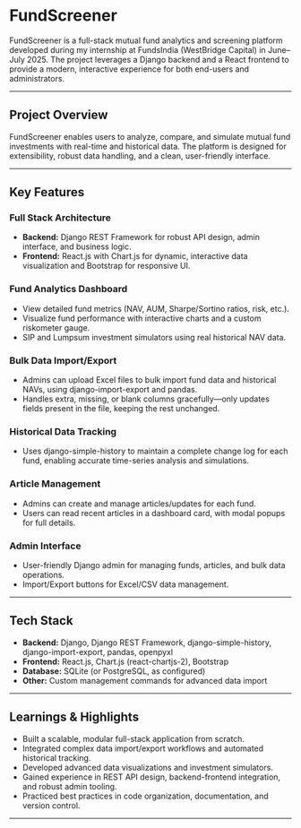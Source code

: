 # FundScreener

FundScreener is a full-stack mutual fund analytics and screening platform developed during my internship at FundsIndia (WestBridge Capital) in June–July 2025. The project leverages a Django backend and a React frontend to provide a modern, interactive experience for both end-users and administrators.

---

## Project Overview

FundScreener enables users to analyze, compare, and simulate mutual fund investments with real-time and historical data. The platform is designed for extensibility, robust data handling, and a clean, user-friendly interface.

---

## Key Features

### Full Stack Architecture
- **Backend:** Django REST Framework for robust API design, admin interface, and business logic.
- **Frontend:** React.js with Chart.js for dynamic, interactive data visualization and Bootstrap for responsive UI.

### Fund Analytics Dashboard
- View detailed fund metrics (NAV, AUM, Sharpe/Sortino ratios, risk, etc.).
- Visualize fund performance with interactive charts and a custom riskometer gauge.
- SIP and Lumpsum investment simulators using real historical NAV data.

### Bulk Data Import/Export
- Admins can upload Excel files to bulk import fund data and historical NAVs, using django-import-export and pandas.
- Handles extra, missing, or blank columns gracefully—only updates fields present in the file, keeping the rest unchanged.

### Historical Data Tracking
- Uses django-simple-history to maintain a complete change log for each fund, enabling accurate time-series analysis and simulations.

### Article Management
- Admins can create and manage articles/updates for each fund.
- Users can read recent articles in a dashboard card, with modal popups for full details.

### Admin Interface
- User-friendly Django admin for managing funds, articles, and bulk data operations.
- Import/Export buttons for Excel/CSV data management.

---

## Tech Stack

- **Backend:** Django, Django REST Framework, django-simple-history, django-import-export, pandas, openpyxl
- **Frontend:** React.js, Chart.js (react-chartjs-2), Bootstrap
- **Database:** SQLite (or PostgreSQL, as configured)
- **Other:** Custom management commands for advanced data import

---

## Learnings & Highlights

- Built a scalable, modular full-stack application from scratch.
- Integrated complex data import/export workflows and automated historical tracking.
- Developed advanced data visualizations and investment simulators.
- Gained experience in REST API design, backend-frontend integration, and robust admin tooling.
- Practiced best practices in code organization, documentation, and version control.

---

